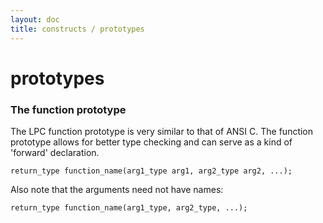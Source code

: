 ```yaml
---
layout: doc
title: constructs / prototypes
---
```

# prototypes

### The function prototype

The LPC function prototype is very similar to that of ANSI C. The
function prototype allows for better type checking and can serve as
a kind of 'forward' declaration.

    return_type function_name(arg1_type arg1, arg2_type arg2, ...);

Also note that the arguments need not have names:

    return_type function_name(arg1_type, arg2_type, ...);
